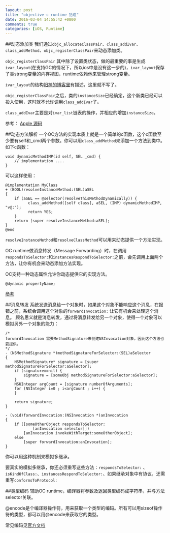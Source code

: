 ```yaml
---
layout: post
title: "objective-c runtime 拾遗"
date: 2016-03-04 14:55:42 +0800
comments: true
categories: [iOS, Runtime]
---
```

##动态添加类
我们通过`objc_allocateClassPair`、`class_addIvar`、`class_addMethod`、`objc_registerClassPair`来动态添加类。

`objc_registerClassPair` 其中除了设置类状态，做的最重要的事是生成`ivar_layout`(在支持GC的情况下，所以ios中是没有这一步的)，`ivar_layout`保存了类strong变量的内存视图，runtime依赖他来管理strong变量。

`ivar_layout`的结构[阳神的博客里](!http://blog.sunnyxx.com/2015/09/13/class-ivar-layout/)有描述，这里就不写了。

`objc_registerClassPair`之后，类的`instanceSize`已经确定，这个新类已经可以投入使用，这时就不允许调用`class_addIvar`了。

`class_addIvar`主要是对`ivar_list`链表的操作，并相应的增加`instanceSize`。

参考：
[Apple 源码](http://www.opensource.apple.com/tarballs/objc4/)

##动态方法解析
一个OC方法的实现本质上就是一个简单的c函数，这个c函数至少要有self和_cmd两个参数。你可以用`class_addMethod`来添加一个方法到类中。
如下c函数：
```
void dynamicMethodIMP(id self, SEL _cmd) {
    // implementation ....
}
```
可以这样使用：
```
@implementation MyClass
+ (BOOL)resolveInstanceMethod:(SEL)aSEL
{
    if (aSEL == @selector(resolveThisMethodDynamically)) {
          class_addMethod([self class], aSEL, (IMP) dynamicMethodIMP, "v@:");
          return YES;
    }
    return [super resolveInstanceMethod:aSEL];
}
@end
```
`resolveInstanceMethod`和`resolveClassMethod`可以用来动态提供一个方法实现。

OC runtime做消息转发（Message Forwarding）时，在调用`respondsToSelector:`和`instancesRespondToSelector:`之前，会先调用上面两个方法，让你有机会来动态添加方法实现。

OC支持一种动态属性允许你动态提供它的实现方法。
```
@dynamic propertyName;
```

[参考](!https://developer.apple.com/library/mac/documentation/Cocoa/Conceptual/ObjCRuntimeGuide/Articles/ocrtHowMessagingWorks.html)
<!-- more -->

##消息转发
系统发送消息给一个对象时，如果这个对象不能响应这个消息，在报错之前，系统会调用这个对象的`forwardInvocation:` 让它有机会来处理这个消息。
顾名思义就是消息转发，通过将消息转发给另一个对象，使得一个对象可以模拟另外一个对象的能力：
```
/*
forwardInvocation 需要MethodSignature来创建NSInvocation对象，因此这个方法也要提供。
*/
- (NSMethodSignature *)methodSignatureForSelector:(SEL)aSelector  
{  
    NSMethodSignature* signature = [super methodSignatureForSelector:aSelector];  
    if (signature==nil) {  
        signature = [someObj methodSignatureForSelector:aSelector];  
    }  
    NSUInteger argCount = [signature numberOfArguments];  
    for (NSInteger i=0 ; i<argCount ; i++) {  
    }  
      
    return signature;  
}  

- (void)forwardInvocation:(NSInvocation *)anInvocation
{
    if ([someOtherObject respondsToSelector:
            [anInvocation selector]])
        [anInvocation invokeWithTarget:someOtherObject];
    else
        [super forwardInvocation:anInvocation];
}
```
你可以用这种机制来模拟多继承。

要真实的模拟多继承，你还必须重写这些方法：`respondsToSelector:` 、`isKindOfClass:`、`instancesRespondToSelector:`、如果继承对象中有协议，还需重写`conformsToProtocol:`

##类型编码
辅助OC runtime，编译器将参数及返回类型编码成字符串，并与方法selector关联。

@encode是个编译器操作符，用来获取一个类型的编码。所有可以用sizeof操作符的类型，都可以用@encode来获取它的类型。

常见编码见[官方文档](!https://developer.apple.com/library/mac/documentation/Cocoa/Conceptual/ObjCRuntimeGuide/Articles/ocrtTypeEncodings.html)
